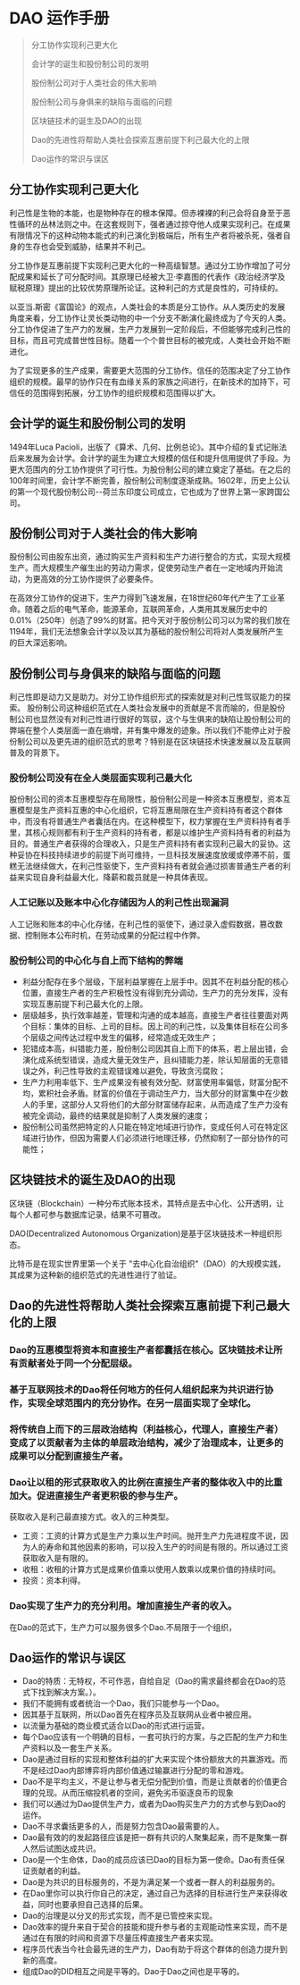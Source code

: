 # DAO 运作手册

> 分工协作实现利己更大化
> 
> 会计学的诞生和股份制公司的发明
> 
> 股份制公司对于人类社会的伟大影响
> 
> 股份制公司与身俱来的缺陷与面临的问题
> 
> 区块链技术的诞生及DAO的出现
> 
> Dao的先进性将帮助人类社会探索互惠前提下利己最大化的上限
> 
> Dao运作的常识与误区
>
>
>
## 分工协作实现利己更大化

利己性是生物的本能，也是物种存在的根本保障。但赤裸裸的利己会将自身至于恶性循环的丛林法则之中。在这套规则下，强者通过掠夺他人成果实现利己。在成果有限情况下的这种动物本能式的利己演化到极端后，所有生产者将被杀死，强者自身的生存也会受到威胁，结果并不利己。

分工协作是互惠前提下实现利己更大化的一种高级智慧。通过分工协作增加了可分配成果和延长了可分配时间。其原理已经被大卫·李嘉图的代表作《政治经济学及赋税原理》提出的比较优势原理所论证。这种利己的方式是良性的，可持续的。

以亚当.斯密《富国论》的观点，人类社会的本质是分工协作。从人类历史的发展角度来看，分工协作让灵长类动物的中一个分支不断演化最终成为了今天的人类。分工协作促进了生产力的发展，生产力发展到一定阶段后，不但能够完成利己性的目标，而且可完成普世性目标。随着一个个普世目标的被完成，人类社会开始不断进化。

为了实现更多的生产成果，需要更大范围的分工协作。信任的范围决定了分工协作组织的规模。最早的协作只在有血缘关系的家族之间进行，在新技术的加持下，可信任的范围得到拓展，分工协作的组织规模和范围得以扩大。

## 会计学的诞生和股份制公司的发明

1494年Luca Pacioli，出版了《算术、几何、比例总论》。其中介绍的复式记账法后来发展为会计学。会计学的诞生为建立大规模的信任和提升信用提供了手段。为更大范围内的分工协作提供了可行性。为股份制公司的建立奠定了基础。在之后的100年时间里，会计学不断完善，股份制公司制度逐渐成熟。1602年，历史上公认的第一个现代股份制公司--荷兰东印度公司成立，它也成为了世界上第一家跨国公司。

## 股份制公司对于人类社会的伟大影响

股份制公司由股东出资，通过购买生产资料和生产力进行整合的方式，实现大规模生产。而大规模生产催生出的劳动力需求，促使劳动生产者在一定地域内开始流动，为更高效的分工协作提供了必要条件。

在高效分工协作的促进下，生产力得到飞速发展，在18世纪60年代产生了工业革命。随着之后的电气革命，能源革命，互联网革命，人类用其发展历史中的0.01%（250年）创造了99%的财富。把今天对于股份制公司习以为常的我们放在1194年，我们无法想象会计学以及以其为基础的股份制公司将对人类发展所产生的巨大深远影响。

## 股份制公司与身俱来的缺陷与面临的问题
利己性即是动力又是助力。对分工协作组织形式的探索就是对利己性驾驭能力的探索。
股份制公司这种组织范式在人类社会发展中的贡献是不言而喻的，但是股份制公司也显然没有对利己性进行很好的驾驭，这个与生俱来的缺陷让股份制公司的弊端在整个人类层面一直在熵增，并有集中爆发的迹象。所以我们不能停止对于股份制公司以及更先进的组织范式的思考？特别是在区块链技术快速发展以及互联网普及的背景下。

### 股份制公司没有在全人类层面实现利己最大化



股份制公司的资本互惠模型存在局限性，股份制公司是一种资本互惠模型，资本互惠模型是生产资料互惠的中心化组织，它将互惠局限在生产资料持有者这个群体中，而没有将普通生产者囊括在内。在这种模型下，权力掌握在生产资料持有者手里，其核心规则都有利于生产资料的持有者，都是以维护生产资料持有者的利益为目的。普通生产者获得的合理收入，只是生产资料持有者实现利己最大的妥协。这种妥协在科技持续进步的前提下尚可维持，一旦科技发展速度放缓或停滞不前，蛋糕无法继续做大，在利己性驱使下，生产资料持有者就会通过损害普通生产者的利益来实现自身利益最大化，降薪和裁员就是一种具体表现。

### 人工记账以及账本中心化存储因为人的利己性出现漏洞

人工记账和账本的中心化存储，在利己性的驱使下，通过录入虚假数据，篡改数据、控制账本公布时机，在劳动成果的分配过程中作弊。
 
### 股份制公司的中心化与自上而下结构的弊端

- 利益分配存在多个层级，下层利益掌握在上层手中。因其不在利益分配的核心位置，直接生产者的生产积极性没有得到充分调动，生产力的充分发挥，没有实现互惠前提下利己最大化的上限。
- 层级越多，执行效率越差，管理和沟通的成本越高，直接生产者往往要面对两个目标：集体的目标、上司的目标。因上司的利己性，以及集体目标在公司多个层级之间传达过程中发生的偏移，经常造成无效生产；
- 犯错成本高，纠错能力差，股份制公司因其自上而下的体系，若上层出错，会演化成系统型错误，造成大量无效生产，且纠错能力差，除认知层面的无意错误之外，利己性导致的主观错误难以避免，导致贪污腐败；
- 生产力利用率低下、生产成果没有被有效分配、财富使用率偏低，财富分配不均，累积社会矛盾。财富的价值在于调动生产力，当大部分的财富集中在少数人的手里，这部分人又将他们的大部分财富储存起来，从而造成了生产力没有被完全调动，最终的结果就是抑制了人类发展的速度；
- 股份制公司虽然把特定的人只能在特定地域进行协作，变成任何人可在特定区域进行协作，但因为需要人们必须进行地理迁移，仍然抑制了一部分协作的可能性；

## 区块链技术的诞生及DAO的出现

区块链（Blockchain）一种分布式账本技术，其特点是去中心化、公开透明，让每个人都可参与数据库记录，结果不可篡改。

DAO(Decentralized Autonomous Organization)是基于区块链技术一种组织形态。

比特币是在现实世界里第一个关于 "去中心化自治组织"（DAO）的大规模实践，其成果为这种新的组织范式的先进性进行了验证。




## Dao的先进性将帮助人类社会探索互惠前提下利己最大化的上限

### Dao的互惠模型将资本和直接生产者都囊括在核心。区块链技术让所有贡献者处于同一个分配层级。

### 基于互联网技术的Dao将任何地方的任何人组织起来为共识进行协作，实现全球范围内的充分协作。在另一层面实现了全球化。

### 将传统自上而下的三层政治结构（利益核心，代理人，直接生产者）变成了以贡献者为主体的单层政治结构，减少了治理成本，让更多的成果可以分配到直接生产者。

### Dao让以租的形式获取收入的比例在直接生产者的整体收入中的比重加大。促进直接生产者更积极的参与生产。
 获取收入是利己最直接方式。收入的三种类型。
 - 工资：工资的计算方式是生产力乘以生产时间。抛开生产力先进程度不说，因为人的寿命和其他因素的影响，可以投入生产的时间是有限的。所以通过工资获取收入是有限的。
 - 收租：收租的计算方式是成果价值乘以使用人数乘以成果价值的持续时间。
 - 投资：资本利得。
### Dao实现了生产力的充分利用。增加直接生产者的收入。
在Dao的范式下，生产力可以服务很多个Dao.不局限于一个组织，


## Dao运作的常识与误区

- Dao的特质：无特权，不可作恶，自给自足（Dao的需求最终都会在Dao的范式下找到解决方案。）。
- 我们不能拥有或者统治一个Dao，我们只能参与一个Dao。
- 因其基于互联网，所以Dao首先在程序员及互联网从业者中被应用。
- 以流量为基础的商业模式适合以Dao的形式进行运营。
- 每个Dao应该有一个明确的目标，一套可执行的方案，与之匹配的生产力和生产资料以及一套生产关系。
- Dao是通过目标的实现和整体利益的扩大来实现个体份额放大的共赢游戏。而不是经过Dao内部博弈将内部价值通过输赢进行分配的零和游戏。
- Dao不是平均主义，不是让参与者无偿分配到价值，而是让贡献者的价值更合理的兑现。从而压缩投机者的空间，避免劣币驱逐良币的现象
- 我们可以通过为Dao提供生产力，或者为Dao购买生产力的方式参与到Dao的运作。
- Dao不寻求囊括更多的人，而是努力包含Dao最需要的人。
- Dao最有效的的发起路径应该是把一群有共识的人聚集起来，而不是聚集一群人然后试图达成共识。
- Dao是一个生命体，Dao的成员应该已Dao的目标为第一使命。Dao有责任保证贡献者的利益。
- Dao是为共识的目标服务的，不是为满足某一个或者一群人的利益服务的。
- 在Dao里你可以执行你自己的决定，通过自己为选择的目标进行生产来获得收益，同时也要承担自己选择的后果。
- Dao的治理是以分叉的形式实现，而不是已管控来实现。
- Dao效率的提升来自于契合的技能和提升参与者的主观能动性来实现，而不是通过在有限的时间和资源下尽量压榨直接生产者来实现。
- 程序员代表当今社会最先进的生产力，Dao有助于将这个群体的创造力提升到新的高度。
- 组成Dao的DID相互之间是平等的。Dao于Dao之间也是平等的。

